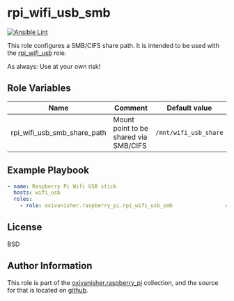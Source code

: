 rpi_wifi_usb_smb
================
[![Ansible Lint](https://github.com/oxivanisher/role-rpi_wifi_usb_smb/actions/workflows/ansible-lint.yml/badge.svg)](https://github.com/oxivanisher/role-rpi_wifi_usb_smb/actions/workflows/ansible-lint.yml)

This role configures a SMB/CIFS share path. It is intended to be used with the [rpi_wifi_usb](https://github.com/oxivanisher/role-rpi_wifi_usb.git) role.

As always: Use at your own risk!

Role Variables
--------------

| Name                             | Comment                                             | Default value                |
|----------------------------------|-----------------------------------------------------|------------------------------|
| rpi_wifi_usb_smb_share_path      | Mount point to be shared via SMB/CIFS               | `/mnt/wifi_usb_share`        |

Example Playbook
----------------
```yaml
- name: Raspberry Pi Wifi USB stick
  hosts: wifi_usb
  roles:
    - role: oxivanisher.raspberry_pi.rpi_wifi_usb_smb                 # configure rpi wifi usb smb share
```

License
-------

BSD

Author Information
------------------

This role is part of the [oxivanisher.raspberry_pi](https://galaxy.ansible.com/ui/repo/published/oxivanisher/raspberry_pi/) collection, and the source for that is located on [github](https://github.com/oxivanisher/collection-raspberry_pi).
